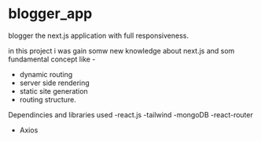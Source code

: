 # blogger_app
blogger the next.js application with full responsiveness.

in this project i was gain somw new knowledge about next.js and som fundamental concept like -
- dynamic routing
- server side rendering
- static site generation
- routing structure.

Dependincies and libraries used 
-react.js
-tailwind
-mongoDB
-react-router
- Axios


